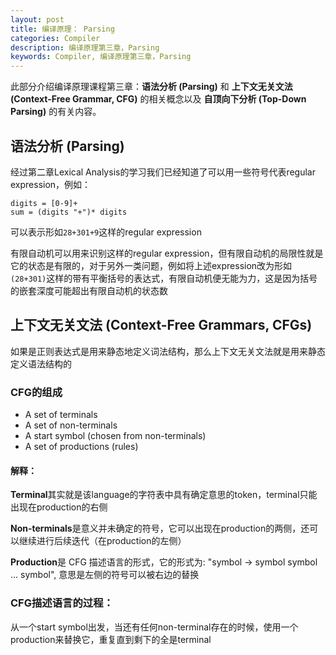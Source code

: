 ```yaml
---
layout: post
title: 编译原理： Parsing
categories: Compiler
description: 编译原理第三章，Parsing
keywords: Compiler, 编译原理第三章，Parsing
---
```


此部分介绍编译原理课程第三章：**语法分析 (Parsing)** 和 **上下文无关文法 (Context-Free Grammar, CFG)** 的相关概念以及 **自顶向下分析 (Top-Down Parsing)** 的有关内容。



## 语法分析 (Parsing)
经过第二章Lexical Analysis的学习我们已经知道了可以用一些符号代表regular expression，例如：
```
digits = [0-9]+
sum = (digits "+")* digits
```
可以表示形如`28+301+9`这样的regular expression

有限自动机可以用来识别这样的regular expression，但有限自动机的局限性就是它的状态是有限的，对于另外一类问题，例如将上述expression改为形如`(28+301)`这样的带有平衡括号的表达式，有限自动机便无能为力，这是因为括号的嵌套深度可能超出有限自动机的状态数

## 上下文无关文法 (Context-Free Grammars, CFGs)
如果是正则表达式是用来静态地定义词法结构，那么上下文无关文法就是用来静态定义语法结构的

### CFG的组成
* A set of terminals 
* A set of non-terminals
* A start symbol (chosen from non-terminals)
* A set of productions (rules)

#### 解释：
**Terminal**其实就是该language的字符表中具有确定意思的token，terminal只能出现在production的右侧

**Non-terminals**是意义并未确定的符号，它可以出现在production的两侧，还可以继续进行后续迭代（在production的左侧）

**Production**是 CFG 描述语言的形式，它的形式为: "symbol -> symbol symbol ... symbol", 意思是左侧的符号可以被右边的替换

### CFG描述语言的过程：
从一个start symbol出发，当还有任何non-terminal存在的时候，使用一个production来替换它，重复直到剩下的全是terminal
